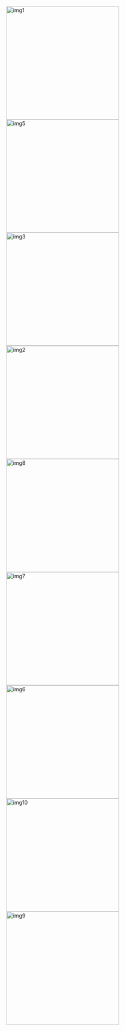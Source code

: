 <img src="https://github.com/Shivamrut/BitNBuild_TEAM_DARKSABER/blob/master/working%20app%20ss/IMG-20240211-WA0002.jpg" alt="img1" width="300">
<img src="https://github.com/Shivamrut/BitNBuild_TEAM_DARKSABER/blob/master/working%20app%20ss/IMG-20240211-WA0005.jpg" alt="img5" width="300">
<img src="https://github.com/Shivamrut/BitNBuild_TEAM_DARKSABER/blob/master/working%20app%20ss/IMG-20240211-WA0004.jpg" alt="img3" width="300">
<img src="https://github.com/Shivamrut/BitNBuild_TEAM_DARKSABER/blob/master/working%20app%20ss/IMG-20240211-WA0003.jpg" alt="img2" width="300">
<img src="https://github.com/Shivamrut/BitNBuild_TEAM_DARKSABER/blob/master/working%20app%20ss/IMG-20240211-WA0008.jpg" alt="img8" width="300">
<img src="https://github.com/Shivamrut/BitNBuild_TEAM_DARKSABER/blob/master/working%20app%20ss/IMG-20240211-WA0007.jpg" alt="img7" width="300">
<img src="https://github.com/Shivamrut/BitNBuild_TEAM_DARKSABER/blob/master/working%20app%20ss/IMG-20240211-WA0006.jpg" alt="img6" width="300">

<img src="https://github.com/Shivamrut/BitNBuild_TEAM_DARKSABER/blob/master/working%20app%20ss/IMG-20240211-WA0010.jpg" alt="img10" width="300">
<img src="https://github.com/Shivamrut/BitNBuild_TEAM_DARKSABER/blob/master/working%20app%20ss/IMG-20240211-WA0009.jpg" alt="img9" width="300">

